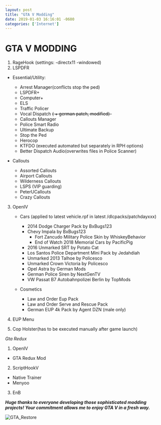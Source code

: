 ```yaml
---
layout: post 
title: "GTA V Modding" 
date: 2019-01-03 16:16:01 -0600 
categories: ['Internet'] 
--- 
```


# GTA V MODDING

1. RageHook (settings: -directx11 -windowed)
2. LSPDFR
  * Essential/Utility:
    * Arrest Manager(conflicts stop the ped)
    * LSPDFR+
    * Computer+
    * ELS
    * Traffic Policer
    * Vocal Dispatch ~~( + german patch, modified)-~~
    * Callouts Manager
    * Police Smart Radio
    * Ultimate Backup
    * Stop the Ped
    * Herocop
    * KTFDO (executed automated but separately in RPH options)
    * Better Dispatch Audio(overwrites files in Police Scanner)
    
  * Callouts
    * Assorted Callouts
    * Airport Callouts
    * Wilderness Callouts
    * LSPS (VIP guarding)
    * PeterUCallouts
    * Crazy Callouts 
    
3. OpenIV 
   
   * Cars (applied to latest vehicle.rpf in latest /dlcpacks/patchdayxxx)
     * 2014 Dodge Charger Pack by BxBugs123
     * Chevy Impala by BxBugs123
        *  Fort Zancudo Military Police Skin by WhiskeyBehavior
        * End of Watch 2018 Memorial Cars by PacificPig
     * 2016 Unmarked SRT by Potato Cat
     *  Los Santos Police Department Mini Pack by Jedahdiah
     * Unmarked 2013 Talhoe by Policesco
     * Unmarked Crown Victoria by Policesco
     * Opel Astra by German Mods
     * German Police Siren by NextGenTV
     * VW Passat B7 Autobahnpolizei Berlin by TopMods
   
   * Cosmetics
     * Law and Order Eup Pack
     * Law and Order Serve and Rescue Pack
     * German EUP 4k Pack by Agent DZN (male only)

4. EUP Menu

5. Cop Holster(has to be executed manually after game launch)


_Gta Redux_
 
 1. OpenIV
   * GTA Redux Mod
 2. ScriptHookV
   * Native Trainer
   * Menyoo
 3. EnB
   
 ___Huge thanks to everyone developing those sophisticated modding projects! Your commitment allows me to enjoy GTA V in a fresh way.___
 
 
 ![GTA_Restore](https://worstaim.eu/images/clean_gta_folder_full.png)
